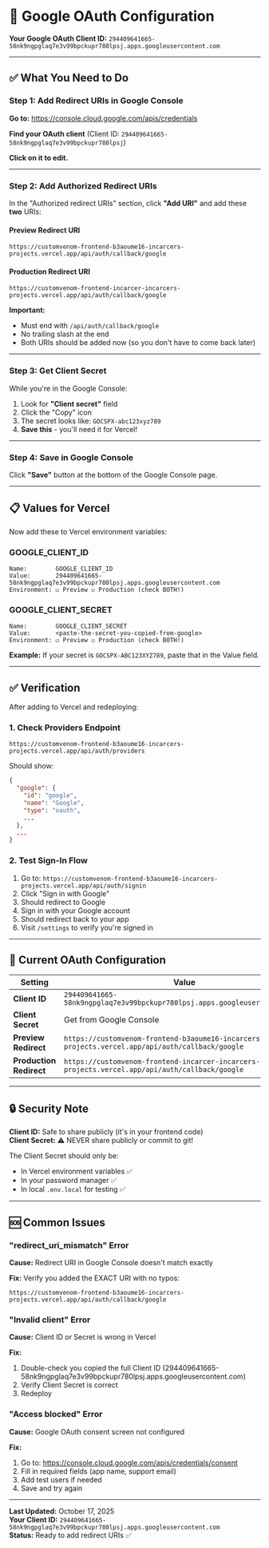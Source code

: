 # 🔐 Google OAuth Configuration

**Your Google OAuth Client ID:** `294409641665-58nk9ngpglaq7e3v99bpckupr780lpsj.apps.googleusercontent.com`

---

## ✅ **What You Need to Do**

### Step 1: Add Redirect URIs in Google Console

**Go to:** https://console.cloud.google.com/apis/credentials

**Find your OAuth client** (Client ID: `294409641665-58nk9ngpglaq7e3v99bpckupr780lpsj`)

**Click on it to edit.**

---

### Step 2: Add Authorized Redirect URIs

In the "Authorized redirect URIs" section, click **"Add URI"** and add these **two** URIs:

#### Preview Redirect URI

```
https://customvenom-frontend-b3aoume16-incarcers-projects.vercel.app/api/auth/callback/google
```

#### Production Redirect URI

```
https://customvenom-frontend-incarcer-incarcers-projects.vercel.app/api/auth/callback/google
```

**Important:**

- Must end with `/api/auth/callback/google`
- No trailing slash at the end
- Both URIs should be added now (so you don't have to come back later)

---

### Step 3: Get Client Secret

While you're in the Google Console:

1. Look for **"Client secret"** field
2. Click the "Copy" icon
3. The secret looks like: `GOCSPX-abc123xyz789`
4. **Save this** - you'll need it for Vercel!

---

### Step 4: Save in Google Console

Click **"Save"** button at the bottom of the Google Console page.

---

## 📋 **Values for Vercel**

Now add these to Vercel environment variables:

### GOOGLE_CLIENT_ID

```
Name:        GOOGLE_CLIENT_ID
Value:       294409641665-58nk9ngpglaq7e3v99bpckupr780lpsj.apps.googleusercontent.com
Environment: ☑️ Preview ☑️ Production (check BOTH!)
```

### GOOGLE_CLIENT_SECRET

```
Name:        GOOGLE_CLIENT_SECRET
Value:       <paste-the-secret-you-copied-from-google>
Environment: ☑️ Preview ☑️ Production (check BOTH!)
```

**Example:** If your secret is `GOCSPX-ABC123XYZ789`, paste that in the Value field.

---

## ✅ **Verification**

After adding to Vercel and redeploying:

### 1. Check Providers Endpoint

```
https://customvenom-frontend-b3aoume16-incarcers-projects.vercel.app/api/auth/providers
```

Should show:

```json
{
  "google": {
    "id": "google",
    "name": "Google",
    "type": "oauth",
    ...
  },
  ...
}
```

### 2. Test Sign-In Flow

1. Go to: `https://customvenom-frontend-b3aoume16-incarcers-projects.vercel.app/api/auth/signin`
2. Click "Sign in with Google"
3. Should redirect to Google
4. Sign in with your Google account
5. Should redirect back to your app
6. Visit `/settings` to verify you're signed in

---

## 🎯 **Current OAuth Configuration**

| Setting                 | Value                                                                                           |
| ----------------------- | ----------------------------------------------------------------------------------------------- |
| **Client ID**           | `294409641665-58nk9ngpglaq7e3v99bpckupr780lpsj.apps.googleusercontent.com`                      |
| **Client Secret**       | Get from Google Console                                                                         |
| **Preview Redirect**    | `https://customvenom-frontend-b3aoume16-incarcers-projects.vercel.app/api/auth/callback/google` |
| **Production Redirect** | `https://customvenom-frontend-incarcer-incarcers-projects.vercel.app/api/auth/callback/google`  |

---

## 🔒 **Security Note**

**Client ID:** Safe to share publicly (it's in your frontend code)  
**Client Secret:** ⚠️ NEVER share publicly or commit to git!

The Client Secret should only be:

- In Vercel environment variables ✅
- In your password manager ✅
- In local `.env.local` for testing ✅

---

## 🆘 **Common Issues**

### "redirect_uri_mismatch" Error

**Cause:** Redirect URI in Google Console doesn't match exactly

**Fix:** Verify you added the EXACT URI with no typos:

```
https://customvenom-frontend-b3aoume16-incarcers-projects.vercel.app/api/auth/callback/google
```

### "Invalid client" Error

**Cause:** Client ID or Secret is wrong in Vercel

**Fix:**

1. Double-check you copied the full Client ID (294409641665-58nk9ngpglaq7e3v99bpckupr780lpsj.apps.googleusercontent.com)
2. Verify Client Secret is correct
3. Redeploy

### "Access blocked" Error

**Cause:** Google OAuth consent screen not configured

**Fix:**

1. Go to: https://console.cloud.google.com/apis/credentials/consent
2. Fill in required fields (app name, support email)
3. Add test users if needed
4. Save and try again

---

**Last Updated:** October 17, 2025  
**Your Client ID:** `294409641665-58nk9ngpglaq7e3v99bpckupr780lpsj.apps.googleusercontent.com`  
**Status:** Ready to add redirect URIs ✅

